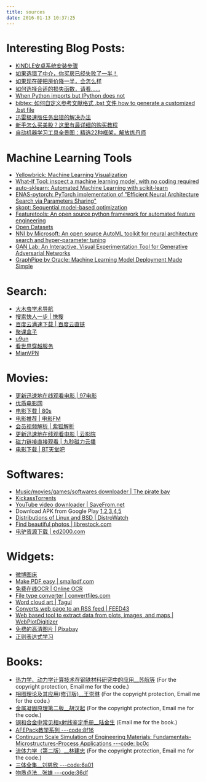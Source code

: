 ```yaml
---
title: sources
date: 2016-01-13 10:37:25
---
```

# Interesting Blog Posts:
- [KINDLE安卓系统安装步骤](http://182.254.232.41/firmware/kindle/kindle.180121/0.%E5%88%B7%E6%9C%BA%E6%AD%A5%E9%AA%A4.html)
- [如果选错了中介，你买房已经失败了一半！](https://mp.weixin.qq.com/s?src=11&timestamp=1537523820&ver=1136&signature=mFzI4mhLwWz9cZQ2umSLR8dHv1i3oLXF-*2DANjHt*y8tCj99*8ezkBShBm9E5bHCD184wCkMraLc3oElmfC5HpUiPm6dY*Go6PfzF3RsWOmVXi4ryutlYGX*vc9HCwF&new=1)
- [如果现在硬把房价降一半，会怎么样](https://mp.weixin.qq.com/s?src=11&timestamp=1537522178&ver=1136&signature=3tLphhNEqOXywVd-tqCjXks-iP8UGuOojyE5shRvpjwv3iUyeHrmJA08xS9mXMCv1L*Zv6j2uQ0cFcOLBL4F2aZ-ioGKL8uR1h8irR4iVWs5Ib-SV1EoaQmGS5JXEfDL&new=1)
- [如何选择合适的损失函数，请看......](https://zhuanlan.zhihu.com/p/38529433)
- [When Python imports but IPython does not](https://www.lucypark.kr/blog/2013/02/10/when-python-imports-and-ipython-does-not/)
- [bibtex: 如何自定义参考文献格式 .bst 文件 how to generate a customized .bst file](https://kingdomhe.wordpress.com/2017/12/02/%E5%A6%82%E4%BD%95%E8%87%AA%E5%AE%9A%E4%B9%89-bibtex-%E7%9A%84%E5%8F%82%E8%80%83%E6%96%87%E7%8C%AE%E6%A0%BC%E5%BC%8F-bst-%E6%96%87%E4%BB%B6-how-to-generate-a-customized-bst-file/)
- [迅雷极速版任务出错的解决办法](https://abelsu7.top/2018/03/16/thunderspeed-task-error/)
- [新手怎么买美股？这里有最详细的购买教程](https://mp.weixin.qq.com/s?src=11&timestamp=1537089778&ver=1126&signature=o9PEc-XRERc*6G5tteDeN0AvpWS2*iYDmJCRWX8TTl8aMz4PK2iFjipyDLLgEpMtP9qC*t2lO1bgknbkr8s2P06mCqlW4X*17c9FtQSttU5lwegfnCM6E6foPSB5jPGN&new=1)
- [自动机器学习工具全景图：精选22种框架，解放炼丹师](https://zhuanlan.zhihu.com/p/42715527)

# Machine Learning Tools
- [Yellowbrick: Machine Learning Visualization](https://github.com/DistrictDataLabs/yellowbrick)
- [What-If Tool: inspect a machine learning model, with no coding required](https://pair-code.github.io/what-if-tool/)
- [auto-sklearn: Automated Machine Learning with scikit-learn](https://github.com/automl/auto-sklearn)
- [ENAS-pytorch: PyTorch implementation of "Efficient Neural Architecture Search via Parameters Sharing"](https://github.com/carpedm20/ENAS-pytorch)
- [skopt: Sequential model-based optimization](https://github.com/scikit-optimize/scikit-optimize)
- [Featuretools: An open source python framework for automated feature engineering](https://github.com/Featuretools/featuretools)
- [Open Datasets](https://skymind.ai/wiki/open-datasets)
- [NNI by Microsoft: An open source AutoML toolkit for neural architecture search and hyper-parameter tuning](https://github.com/Microsoft/nni)
- [GAN Lab: An Interactive, Visual Experimentation Tool for Generative Adversarial Networks](https://github.com/poloclub/ganlab)
- [GraphPipe by Oracle: Machine Learning Model Deployment Made Simple](https://github.com/oracle/graphpipe)

# Search:
- [大木虫学术导航](http://www.4243.net/)
- [搜索快人一步 | 快搜](http://search.chongbuluo.com/)
- [百度云满速下载 | 百度云直链](http://free.pcs.huangguofeng.com/)
- [聚课盒子](http://www.gkrbox.com/)
- [u9un](http://cp.u9un.com)
- [看世界穿越服务](https://www.ssbeer.info/) 
- [MianVPN](http://t.cn/RIPdgkA)

# Movies:

- [更新迅速地在线观看电影 | 97电影](http://www.id97.com/)
- [优质电影网](http://www.youzhidy.com/)
- [电影下载 | 80s](http://www.80s.tw/)
- [电影推荐 | 电影FM](http://dianying.fm)
- [会员视频解析 | 紫狐解析](http://yun.zihu.tv/)
- [更新迅速地在线观看电影 | 云影院](http://www.yunyy.cc/)
- [磁力链接直接观看 | 九秒磁力云播](http://apiv.ga/magnet/)
- [电影下载 | BT天堂吧](http://www.bttt8.com/)

# Softwares:
- [Music/movies/games/softwares downloader | The pirate bay](https://thepiratebay.mn/)
- [KickassTorrents](https://kastatus.com/)
- [YouTube video downloader | SaveFrom.net](http://en.savefrom.net/)
- Download APK from Google Play [1](http://www.apkmirror.com/),[2](http://apkleecher.com/),[3](https://apk-dl.com/en),[4](https://apps.evozi.com/apk-downloader/),[5](http://apkpure.com)
- [Distributions of Linux and BSD | DistroWatch](http://distrowatch.com/)
- [Find beautiful photos | librestock.com](http://librestock.com/)
- [电驴资源下载 | ed2000.com](http://www.ed2000.com/)


# Widgets:
- [微博图床](http://tool.mkblog.cn/tuchuang/)
- [Make PDF easy | smallpdf.com](http://smallpdf.com/)
- [免费在线OCR | Online OCR](http://www.onlineocr.net/)
- [File type converter | convertfiles.com](http://www.convertfiles.com)
- [Word cloud art | Tagul](https://tagul.com/)
- [Converts web page to an RSS feed | FEED43](http://feed43.com/)
- [Web based tool to extract data from plots, images, and maps | WebPlotDigitizer](http://arohatgi.info/WebPlotDigitizer/app/)
- [免费的高清图片 | Pixabay](https://pixabay.com/)
- [正则表达式学习](http://www.regexr.com/)

# Books:

- [热力学、动力学计算技术在钢铁材料研究中的应用__苏航等](https://yunpan.cn/cun2SIaduw7hy) (For the copyright protection, Email me for the code.)
- [相图理论及其应用(修订版)__王崇琳](http://yunpan.cn/cHTDcBYH4J86a) (For the copyright protection, Email me for the code.)
- [金属凝固原理第二版__胡汉起](http://yunpan.cn/c326DPe6tp2Zt) (For the copyright protection, Email me for the code.)
- [钢和合金中常见相x射线鉴定手册__陆金生]() (Email me for the book.)
- [AFEPack教学系列 ---code:8f16](http://yunpan.cn/cLkgzhLtjRuNK)
- [Continuum Scale Simulation of Engineering Materials: Fundamentals-Microstructures-Process Applications ---code: bc0c](http://yunpan.cn/c3VpTiugtUP4S)
- [流体力学（第二版）__林建忠](http://yunpan.cn/c37NHaXgxzA4p) (For the copyright protection, Email me for the code.)
- [三体全集__刘慈欣 ---code:6a01](http://yunpan.cn/cHu4PvnyThX9t)
- [物质点法__张雄 ---code:36df](https://yunpan.cn/cx7EgAyS2vjWD)
